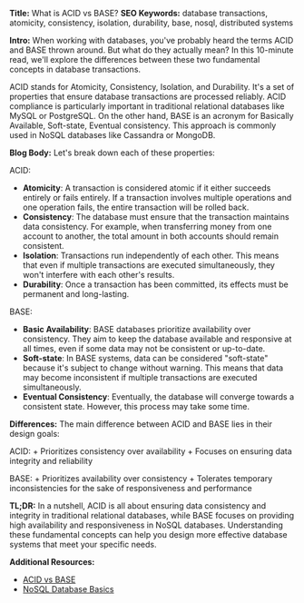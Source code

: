 **Title:** What is ACID vs BASE?
**SEO Keywords:** database transactions, atomicity, consistency, isolation, durability, base, nosql, distributed systems

**Intro:**
When working with databases, you've probably heard the terms ACID and BASE thrown around. But what do they actually mean? In this 10-minute read, we'll explore the differences between these two fundamental concepts in database transactions.

ACID stands for Atomicity, Consistency, Isolation, and Durability. It's a set of properties that ensure database transactions are processed reliably. ACID compliance is particularly important in traditional relational databases like MySQL or PostgreSQL. On the other hand, BASE is an acronym for Basically Available, Soft-state, Eventual consistency. This approach is commonly used in NoSQL databases like Cassandra or MongoDB.

**Blog Body:**
Let's break down each of these properties:

ACID:
* **Atomicity**: A transaction is considered atomic if it either succeeds entirely or fails entirely. If a transaction involves multiple operations and one operation fails, the entire transaction will be rolled back.
* **Consistency**: The database must ensure that the transaction maintains data consistency. For example, when transferring money from one account to another, the total amount in both accounts should remain consistent.
* **Isolation**: Transactions run independently of each other. This means that even if multiple transactions are executed simultaneously, they won't interfere with each other's results.
* **Durability**: Once a transaction has been committed, its effects must be permanent and long-lasting.

BASE:
* **Basic Availability**: BASE databases prioritize availability over consistency. They aim to keep the database available and responsive at all times, even if some data may not be consistent or up-to-date.
* **Soft-state**: In BASE systems, data can be considered "soft-state" because it's subject to change without warning. This means that data may become inconsistent if multiple transactions are executed simultaneously.
* **Eventual Consistency**: Eventually, the database will converge towards a consistent state. However, this process may take some time.

**Differences:**
The main difference between ACID and BASE lies in their design goals:

ACID:
	+ Prioritizes consistency over availability
	+ Focuses on ensuring data integrity and reliability

BASE:
	+ Prioritizes availability over consistency
	+ Tolerates temporary inconsistencies for the sake of responsiveness and performance

**TL;DR:**
In a nutshell, ACID is all about ensuring data consistency and integrity in traditional relational databases, while BASE focuses on providing high availability and responsiveness in NoSQL databases. Understanding these fundamental concepts can help you design more effective database systems that meet your specific needs.

**Additional Resources:**

* [ACID vs BASE](https://en.wikipedia.org/wiki/ACID_vs_BASE)
* [NoSQL Database Basics](https://www.mongodb.com/basics/no-sql-database-basics)